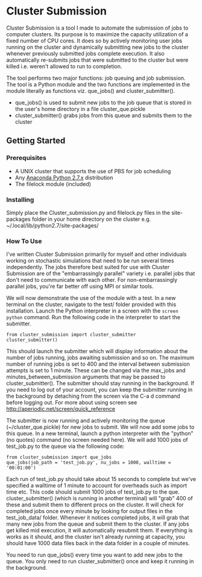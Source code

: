# Cluster Submission

Cluster Submission is a tool I made to automate the submission of jobs to computer clusters. Its purpose is to maximize the capacity utilization of a fixed number of CPU cores. It does so by actively monitoring user jobs running on the cluster and dynamically submitting new jobs to the cluster whenever previously submitted jobs complete execution. It also automatically re-submits jobs that were submitted to the cluster but were killed i.e. weren't allowed to run to completion.

The tool performs two major functions: job queuing and job submission. The tool is a Python module and the two functions are implemented in the module literally as functions viz. que_jobs() and cluster_submitter().
- que_jobs() is used to submit new jobs to the job queue that is stored in the user's home directory in a file cluster_que.pickle
- cluster_submitter() grabs jobs from this queue and submits them to the cluster

## Getting Started

### Prerequisites

- A UNIX cluster that supports the use of PBS for job scheduling
- Any [Anaconda Python 2.7.x](https://www.continuum.io/downloads) distribution
- The filelock module (included)


### Installing

Simply place the Cluster_submission.py and filelock.py files in the site-packages folder in your home directory on the cluster e.g. ~/.local/lib/python2.7/site-packages/


### How To Use

I've written Cluster Submission primarily for myself and other individuals working on stochastic simulations that need to be run several times independently. The jobs therefore best suited for use with Cluster Submission are of the "embarrassingly parallel" variety i.e. parallel jobs that don't need to communicate with each other. For non-embarrassingly parallel jobs, you're far better off using MPI or similar tools.

We will now demonstrate the use of the module with a test. In a new terminal on the cluster, navigate to the test/ folder provided with this installation. Launch the Python interpreter in a screen with the <code>screen python</code> command. Run the following code in the interpreter to start the submitter.

```
from cluster_submission import cluster_submitter
cluster_submitter()
```

This should launch the submitter which will display information about the number of jobs running, jobs awaiting submission and so on. The maximum number of running jobs is set to 400 and the interval between submission attempts is set to 1 minute. These can be changed via the max_jobs and minutes_between_submission arguments that may be passed to cluster_submitter(). The submitter should stay running in the background. If you need to log out of your account, you can keep the submitter running in the background by detaching from the screen via the C-a d command before logging out. For more about using screen see http://aperiodic.net/screen/quick_reference

The submitter is now running and actively monitoring the queue (~/cluster_que.pickle) for new jobs to submit. We will now add some jobs to this queue. In a new terminal, launch a python interpreter with the "python" (no quotes) command (no screen needed here). We will add 1000 jobs of test_job.py to the queue via the following code:

```
from cluster_submission import que_jobs
que_jobs(job_path = 'test_job.py', nu_jobs = 1000, walltime = '00:01:00')
```

Each run of test_job.py should take about 15 seconds to complete but we've specified a walltime of 1 minute to account for overheads such as import time etc. This code should submit 1000 jobs of test_job.py to the que. cluster_submitter() (which is running in another terminal) will "grab" 400 of these and submit them to different procs on the cluster. It will check for completed jobs once every minute by looking for output files in the test_job_data/ folder. Whenever it notices completed jobs, it will grab that many new jobs from the queue and submit them to the cluster. If any jobs get killed mid execution, it will automatically resubmit them. If everything is works as it should, and the cluster isn't already running at capacity, you should have 1000 data files back in the data folder in a couple of minutes.

You need to run que_jobs() every time you want to add new jobs to the queue. You only need to run cluster_submitter() once and keep it running in the background.